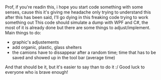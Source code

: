 Prof, if you're readin this, i hope you start code something with some senses, cause this it's giving me headache only trying to understand this
after this has been said, I'll go dying in this freaking code trying to work something out
This code should simulate a dump with WPF and C#, the most of it is already done but there are some things to adjust/implement.
Main things to do:
- graphic's adjustements
- add organic, plastic, glass shelters
- the camions have to dissappear after a random time; time that has to be saved and showed up in the tool bar (average time)

And that should be it, but it's easier to say than to do it :/
Good luck to everyone who is brave enough!
